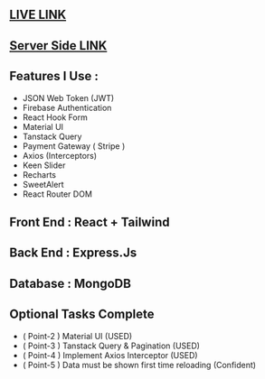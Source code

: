 ## [LIVE LINK](https://bmarry.web.app)
## [Server Side LINK](https://github.com/PIYAS137/BMarry_Server_Side)
## Features I Use :
- JSON Web Token (JWT)
- Firebase Authentication
- React Hook Form
- Material UI
- Tanstack Query 
- Payment Gateway ( Stripe ) 
- Axios (Interceptors)
- Keen Slider
- Recharts
- SweetAlert
- React Router DOM
## Front End : React + Tailwind
## Back End : Express.Js
## Database : MongoDB
## Optional Tasks Complete
- ( Point-2 ) Material UI (USED)
- ( Point-3 ) Tanstack Query & Pagination (USED)
- ( Point-4 ) Implement Axios Interceptor (USED)
- ( Point-5 ) Data must be shown first time reloading (Confident)
